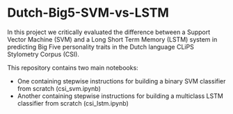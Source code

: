 # Dutch-Big5-SVM-vs-LSTM

In this project we critically evaluated the difference between a Support Vector Machine (SVM) and a Long Short Term Memory (LSTM) system in predicting Big Five personality traits in the Dutch language CLiPS Stylometry Corpus (CSI).


This repository contains two main notebooks:

* One containing stepwise instructions for building a binary SVM classifier from scratch (csi_svm.ipynb)
* Another containing stepwise instructions for building a multiclass LSTM classifier from scratch (csi_lstm.ipynb)
